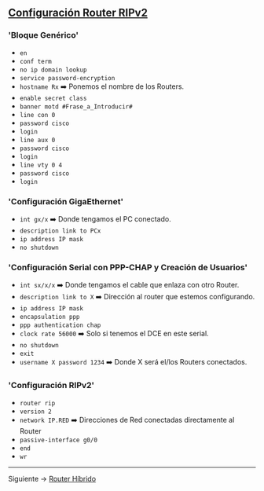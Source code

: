 ## [Configuración Router RIPv2](README.md)

### 'Bloque Genérico'

- `en`
- `conf term`
- `no ip domain lookup`
- `service password-encryption`
- `hostname Rx` ➡️ Ponemos el nombre de los Routers.
- `enable secret class`
- `banner motd #Frase_a_Introducir#`
- `line con 0`
- `password cisco`
- `login`
- `line aux 0`
- `password cisco`
- `login`
- `line vty 0 4`
- `password cisco`
- `login`

### 'Configuración GigaEthernet'

- `int gx/x` ➡️ Donde tengamos el PC conectado.
- `description link to PCx`
- `ip address IP mask`
- `no shutdown`

### 'Configuración Serial con PPP-CHAP y Creación de Usuarios'

- `int sx/x/x` ➡️ Donde tengamos el cable que enlaza con otro Router.
- `description link to X` ➡️ Dirección al router que estemos configurando.
- `ip address IP mask`
- `encapsulation ppp`
- `ppp authentication chap`
- `clock rate 56000` ➡️ Solo si tenemos el DCE en este serial.
- `no shutdown`
- `exit`
- `username X password 1234` ➡️ Donde X será el/los Routers conectados.

### 'Configuración RIPv2'

- `router rip`
- `version 2`
- `network IP.RED` ➡️ Direcciones de Red conectadas directamente al Router
- `passive-interface g0/0`
- `end`
- `wr`

---
Siguiente -> [Router Híbrido](hibrido.md)
